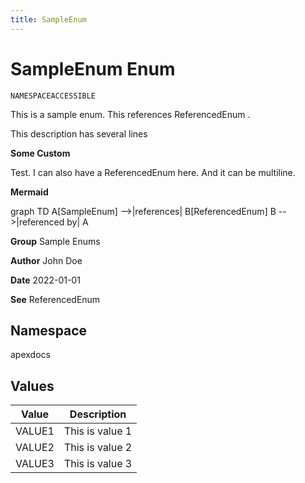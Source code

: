 ```yaml
---
title: SampleEnum
---
```


# SampleEnum Enum

`NAMESPACEACCESSIBLE`

This is a sample enum. This references ReferencedEnum . 
 
This description has several lines

**Some Custom** 

Test. I can also have a ReferencedEnum here. 
And it can be multiline.

**Mermaid** 

graph TD 
A[SampleEnum] --&gt;|references| B[ReferencedEnum] 
B --&gt;|referenced by| A

**Group** Sample Enums

**Author** John Doe

**Date** 2022-01-01

**See** ReferencedEnum

## Namespace
apexdocs

## Values
| Value | Description |
|-------|-------------|
| VALUE1 | This is value 1 |
| VALUE2 | This is value 2 |
| VALUE3 | This is value 3 |